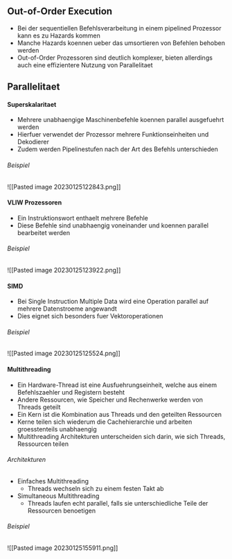 ## Out-of-Order Execution
- Bei der sequentiellen Befehlsverarbeitung in einem pipelined Prozessor kann es zu Hazards kommen
- Manche Hazards koennen ueber das umsortieren von Befehlen behoben werden
- Out-of-Order Prozessoren sind deutlich komplexer, bieten allerdings auch eine effizientere Nutzung von Parallelitaet
## Parallelitaet
#### Superskalaritaet
- Mehrere unabhaengige Maschinenbefehle koennen parallel ausgefuehrt werden
- Hierfuer verwendet der Prozessor mehrere Funktionseinheiten und Dekodierer
- Zudem werden Pipelinestufen nach der Art des Befehls unterschieden
###### Beispiel
![[Pasted image 20230125122843.png]]
#### VLIW Prozessoren
- Ein Instruktionswort enthaelt mehrere Befehle
- Diese Befehle sind unabhaengig voneinander und koennen parallel bearbeitet werden
###### Beispiel
![[Pasted image 20230125123922.png]]
#### SIMD
- Bei Single Instruction Multiple Data wird eine Operation parallel auf mehrere Datenstroeme angewandt
- Dies eignet sich besonders fuer Vektoroperationen
###### Beispiel
![[Pasted image 20230125125524.png]]
#### Multithreading
- Ein Hardware-Thread ist eine Ausfuehrungseinheit, welche aus einem Befehlszaehler und Registern besteht
- Andere Ressourcen, wie Speicher und Rechenwerke werden von Threads geteilt
- Ein Kern ist die Kombination aus Threads und den geteilten Ressourcen
- Kerne teilen sich wiederum die Cachehierarchie und arbeiten groesstenteils unabhaengig
- Multithreading Architekturen unterscheiden sich darin, wie sich Threads, Ressourcen teilen
###### Architekturen
- Einfaches Multithreading
	- Threads wechseln sich zu einem festen Takt ab
 - Simultaneous Multithreading
	 - Threads laufen echt parallel, falls sie unterschiedliche Teile der Ressourcen benoetigen
###### Beispiel
![[Pasted image 20230125155911.png]]
